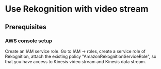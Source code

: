 # Use Rekognition with video stream
## Prerequisites
### AWS console setup
Create an IAM service role. Go to IAM -> roles, create a service role of Rekognition, 
attach the existing policy "AmazonRekognitionServiceRole", 
so that you have access to Kinesis video stream and Kinesis data stream. </br>
